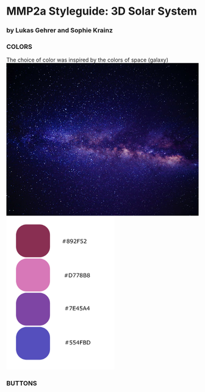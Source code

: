 # MMP2a Styleguide: 3D Solar System
### by Lukas Gehrer and Sophie Krainz

### COLORS

The choice of color was inspired by the colors of space (galaxy)
<img src="https://github.com/sophiemari/StyleguideMMP2a/blob/master/images/galaxy-free-use.jpeg" alt="space" height="400"/>
<img src="https://github.com/sophiemari/StyleguideMMP2a/blob/master/images/colorsmmp.svg" alt="color" height="400"/>

### BUTTONS


